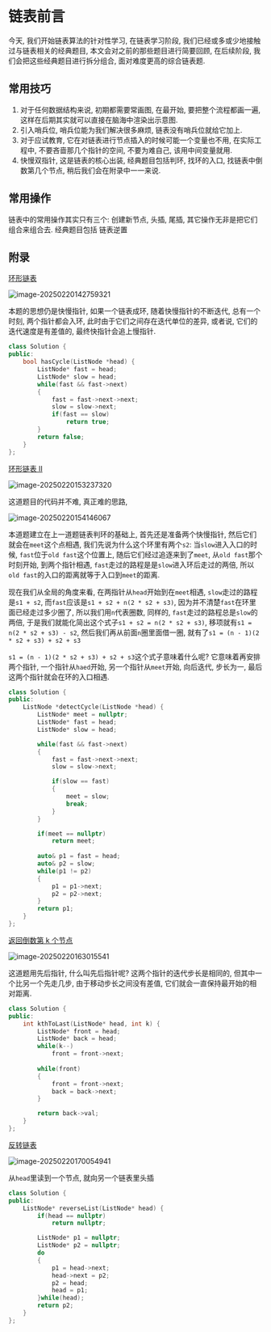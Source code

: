 # 链表前言

今天, 我们开始链表算法的针对性学习, 在链表学习阶段, 我们已经或多或少地接触过与链表相关的经典题目, 本文会对之前的那些题目进行简要回顾, 在后续阶段, 我们会把这些经典题目进行拆分组合, 面对难度更高的综合链表题.

## 常用技巧

1. 对于任何数据结构来说, 初期都需要常画图, 在最开始, 要把整个流程都画一遍, 这样在后期其实就可以直接在脑海中渲染出示意图.
2. 引入哨兵位, 哨兵位能为我们解决很多麻烦, 链表没有哨兵位就给它加上.
3. 对于应试教育, 它在对链表进行节点插入的时候可能一个变量也不用, 在实际工程中, 不要吝啬那几个指针的空间, 不要为难自己, 该用中间变量就用.
4. 快慢双指针, 这是链表的核心出装, 经典题目包括判环, 找环的入口, 找链表中倒数第几个节点, 稍后我们会在附录中一一来说.

## 常用操作

链表中的常用操作其实只有三个: 创建新节点, 头插, 尾插, 其它操作无非是把它们组合来组合去. 经典题目包括 链表逆置 

## 附录

[环形链表](https://leetcode.cn/problems/linked-list-cycle/)

![image-20250220142759321](https://md-wind.oss-cn-nanjing.aliyuncs.com/md/20250220142759467.png)

本题的思想仍是快慢指针, 如果一个链表成环, 随着快慢指针的不断迭代, 总有一个时刻, 两个指针都会入环, 此时由于它们之间存在迭代单位的差异, 或者说, 它们的迭代速度是有差值的, 最终快指针会追上慢指针.

```cpp
class Solution {
public:
    bool hasCycle(ListNode *head) {
        ListNode* fast = head;
        ListNode* slow = head;
        while(fast && fast->next)
        {
            fast = fast->next->next;
            slow = slow->next;
            if(fast == slow)
                return true;
        }
        return false;
    }
};
```

[环形链表 II](https://leetcode.cn/problems/linked-list-cycle-ii/)

![image-20250220153237320](https://md-wind.oss-cn-nanjing.aliyuncs.com/md/20250220153237399.png)

这道题目的代码并不难, 真正难的思路, 

![image-20250220154146067](https://md-wind.oss-cn-nanjing.aliyuncs.com/md/20250220154146124.png)

本道题建立在上一道题链表判环的基础上, 首先还是准备两个快慢指针, 然后它们就会在`meet`这个点相遇, 我们先说为什么这个环里有两个`s2`: 当`slow`进入入口的时候, `fast`位于`old fast`这个位置上, 随后它们经过追逐来到了`meet`, 从`old fast`那个时刻开始, 到两个指针相遇, `fast`走过的路程是是`slow`进入环后走过的两倍, 所以`old fast`的入口的距离就等于入口到`meet`的距离.

现在我们从全局的角度来看, 在两指针从`head`开始到在`meet`相遇, `slow`走过的路程是`s1 + s2`, 而`fast`应该是`s1 + s2 + n(2 * s2 + s3)`, 因为并不清楚`fast`在环里面已经走过多少圈了, 所以我们用`n`代表圈数, 同样的, `fast`走过的路程总是`slow`的两倍, 于是我们就能化简出这个式子`s1 + s2 = n(2 * s2 + s3)`, 移项就有`s1 = n(2 * s2 + s3) - s2`, 然后我们再从前面`n`圈里面借一圈, 就有了`s1 = (n - 1)(2 * s2 + s3) + s2 + s3` 

`s1 = (n - 1)(2 * s2 + s3) + s2 + s3`这个式子意味着什么呢? 它意味着再安排两个指针, 一个指针从`haed`开始, 另一个指针从`meet`开始, 向后迭代, 步长为一, 最后这两个指针就会在环的入口相遇.

```cpp
class Solution {
public:
    ListNode *detectCycle(ListNode *head) {
        ListNode* meet = nullptr;
        ListNode* fast = head;
        ListNode* slow = head;

        while(fast && fast->next)
        {
            fast = fast->next->next;
            slow = slow->next;

            if(slow == fast)
            {
                meet = slow;
                break;
            }
        }

        if(meet == nullptr)
            return meet;
        
        auto& p1 = fast = head;
        auto& p2 = slow;
        while(p1 != p2)
        {
            p1 = p1->next;
            p2 = p2->next;
        }
        return p1;
    }
};
```

[返回倒数第 k 个节点](https://leetcode.cn/problems/kth-node-from-end-of-list-lcci/)

![image-20250220163015541](https://md-wind.oss-cn-nanjing.aliyuncs.com/md/20250220163015612.png)

这道题用先后指针, 什么叫先后指针呢? 这两个指针的迭代步长是相同的, 但其中一个比另一个先走几步, 由于移动步长之间没有差值, 它们就会一直保持最开始的相对距离.

```cpp
class Solution {
public:
    int kthToLast(ListNode* head, int k) {
        ListNode* front = head;
        ListNode* back = head;
        while(k--)
            front = front->next;
        
        while(front)
        {
            front = front->next;
            back = back->next;
        }

        return back->val;
    }
};
```

[反转链表](https://leetcode.cn/problems/reverse-linked-list/)

![image-20250220170054941](https://md-wind.oss-cn-nanjing.aliyuncs.com/md/20250220170055027.png)

从`head`里读到一个节点, 就向另一个链表里头插

```cpp
class Solution {
public:
    ListNode* reverseList(ListNode* head) {
        if(head == nullptr)
            return nullptr;

        ListNode* p1 = nullptr;
        ListNode* p2 = nullptr;
        do
        {
            p1 = head->next;
            head->next = p2;
            p2 = head;
            head = p1;
        }while(head);
        return p2;
    }
};
```

